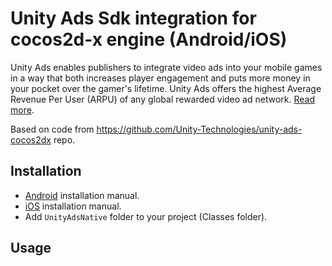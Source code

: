 # Unity Ads Sdk integration for cocos2d-x engine (Android/iOS)

Unity Ads enables publishers to integrate video ads into your mobile games in a way that both increases player engagement and puts more money in your pocket over the gamer's lifetime. Unity Ads offers the highest Average Revenue Per User (ARPU) of any global rewarded video ad network. [Read more](https://unity3d.com/unity/features/ads).

Based on code from https://github.com/Unity-Technologies/unity-ads-cocos2dx repo.

## Installation

- [Android]() installation manual. 
- [iOS]() installation manual.
- Add `UnityAdsNative` folder to your project (Classes folder).

## Usage
